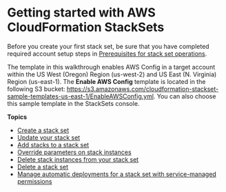 # Getting started with AWS CloudFormation StackSets<a name="stacksets-getting-started"></a>

Before you create your first stack set, be sure that you have completed required account setup steps in [Prerequisites for stack set operations](stacksets-prereqs.md)\.

The template in this walkthrough enables AWS Config in a target account within the US West \(Oregon\) Region \(us\-west\-2\) and US East \(N\. Virginia\) Region \(us\-east\-1\)\. The **Enable AWS Config** template is located in the following S3 bucket: [https://s3\.amazonaws\.com/cloudformation\-stackset\-sample\-templates\-us\-east\-1/EnableAWSConfig\.yml](https://s3.amazonaws.com/cloudformation-stackset-sample-templates-us-east-1/EnableAWSConfig.yml)\. You can also choose this sample template in the StackSets console\.

**Topics**
+ [Create a stack set](stacksets-getting-started-create.md)
+ [Update your stack set](stacksets-update.md)
+ [Add stacks to a stack set](stackinstances-create.md)
+ [Override parameters on stack instances](stackinstances-override.md)
+ [Delete stack instances from your stack set](stackinstances-delete.md)
+ [Delete a stack set](stacksets-delete.md)
+ [Manage automatic deployments for a stack set with service\-managed permissions](stacksets-orgs-manage-auto-deployment.md)